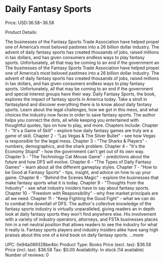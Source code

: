 # Daily Fantasy Sports

Price: USD:$36.58-$36.58

Product Details:

The businesses of the Fantasy Sports Trade Association have helped propel one of America’s most beloved pastimes into a 26 billion dollar industry. The advent of daily fantasy sports has created thousands of jobs, raised millions in tax dollars, and has given consumers endless ways to play fantasy sports. Unfortunately, all that may be coming to an end if the government an The businesses of the Fantasy Sports Trade Association have helped propel one of America’s most beloved pastimes into a 26 billion dollar industry. The advent of daily fantasy sports has created thousands of jobs, raised millions in tax dollars, and has given consumers endless ways to play fantasy sports. Unfortunately, all that may be coming to an end if the government and special interest groups have their way. Daily Fantasy Sports, the book, explores the impact of fantasy sports in America today. Take a stroll in fantasyland and discover everything there is to know about daily fantasy sports. Learn about the legal challenges, how we got in this mess, and what choices the industry now faces in order to save fantasy sports. The author helps you connect the dots, all while keeping you entertained with thoughtful quotes, tips on how to play, and more. Chapters include: Chapter 1 - "It's a Game of Skill" - explore how daily fantasy games are truly are a game of skill. Chapter 2 - "Las Vegas & The Silver Bullet" - see how Vegas is responsible for the legal mess. Chapter 3 - "The Sharks & Players" - numbers, demographics, and the shark problem. Chapter 4 - "It's the Economy Stupid" - how the government can't get out of its own way. Chapter 5 - "The Technology Cat Mouse Game" - predictions about the future and how DFS will evolve. Chapter 6 - "The Types of Daily Fantasy Games" - learn about all the different gameplay styles. Chapter 7 - "How to be Good at Fantasy Sports" - tips, insight, and advice on how to up your game. Chapter 8 - "Behind the Scenes Magic" - explore the businesses that make fantasy sports what it is today. Chapter 9 - "Thoughts from the Industry" - see what industry insiders have to say about fantasy sports. Chapter 10 - "Freedom with Responsibility" - why free market principals are all we need. Chapter 11 - "Keep Fighting the Good Fight" - what we can do to combat the downfall of DFS. The author's collective knowledge of the fantasy sports industry is virtually unparalleled, giving readers an in depth look at daily fantasy sports they won't find anywhere else. His involvement with a variety of industry operators, attorneys, and FSTA businesses places him in a net neutral position that allows readers to see the industry for what it really is. Fantasy sports players and industry insiders alike have sang high praises about this one of a kind book on daily fantasy sports. ...more

UPC: 0e94a089328be4bc
Product Type: Books
Price (excl. tax): $36.58
Price (incl. tax): $36.58
Tax: $0.00
Availability: In stock (14 available)
Number of reviews: 0